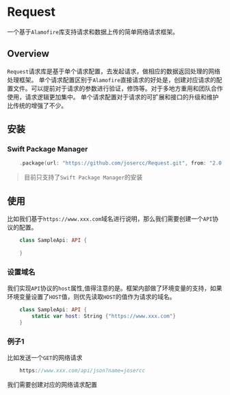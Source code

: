 # Request

一个基于`Alamofire`库支持请求和数据上传的简单网络请求框架。

## Overview

`Request`请求库是基于单个请求配置，去发起请求，做相应的数据返回处理的网络处理框架。
单个请求配置区别于`Alamofire`直接请求的好处是，创建对应请求的配置文件。可以提前对于请求的参数进行验证，修饰等。对于多地方重用和团队合作使用，请求逻辑更加集中。
单个请求配置对于请求的可扩展和接口的升级和维护比传统的增强了不少。

## 安装
### Swift Package Manager
```swift
    .package(url: "https://github.com/josercc/Request.git", from: "2.0.0")
```
> 目前只支持了`Swift Package Manager`的安装

## 使用

比如我们基于`https://www.xxx.com`域名进行说明，那么我们需要创建一个`API`协议的配置。
```swift
    class SampleApi: API {
        
    }
```
### 设置域名

我们实现`API`协议的`host`属性,值得注意的是。框架内部做了环境变量的支持，如果环境变量设置了`HOST`值，则优先读取`HOST`的值作为请求的域名。
```swift
    class SampleApi: API {
        static var host: String {"https://www.xxx.com"}
    }
```

### 例子1

比如发送一个`GET`的网络请求
```swift
    https://www.xxx.com/api/json?name=josercc
```
我们需要创建对应的网络请求配置

